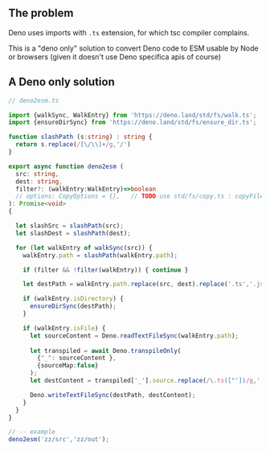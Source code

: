 ## The problem

Deno uses imports with `.ts` extension, for which tsc compiler complains. 

This is a "deno only" solution to convert Deno code to ESM usable by Node or browsers (given it doesn't use Deno specifica apis of course)

## A Deno only solution

```ts
// deno2esm.ts

import {walkSync, WalkEntry} from 'https://deno.land/std/fs/walk.ts';
import {ensureDirSync} from 'https://deno.land/std/fs/ensure_dir.ts';

function slashPath (s:string) : string {
  return s.replace(/[\/\\]+/g,'/')
}

export async function deno2esm (
  src: string, 
  dest: string, 
  filter?: (walkEntry:WalkEntry)=>boolean
  // options: CopyOptions = {},   // TODO use std/fs/copy.ts : copyFileSync instead of plain Deno.copyFileSync
): Promise<void>
{

  let slashSrc = slashPath(src);
  let slashDest = slashPath(dest);

  for (let walkEntry of walkSync(src)) {
    walkEntry.path = slashPath(walkEntry.path);

    if (filter && !filter(walkEntry)) { continue }

    let destPath = walkEntry.path.replace(src, dest).replace('.ts','.js');

    if (walkEntry.isDirectory) {
      ensureDirSync(destPath);
    }

    if (walkEntry.isFile) { 
      let sourceContent = Deno.readTextFileSync(walkEntry.path);
      
      let transpiled = await Deno.transpileOnly(
        {"_": sourceContent },
        {sourceMap:false}
      );
      let destContent = transpiled['_'].source.replace(/\.ts(["'])/g,'.js$1');

      Deno.writeTextFileSync(destPath, destContent);
    }
  }
}

// -- example
deno2esm('zz/src','zz/out');
```
